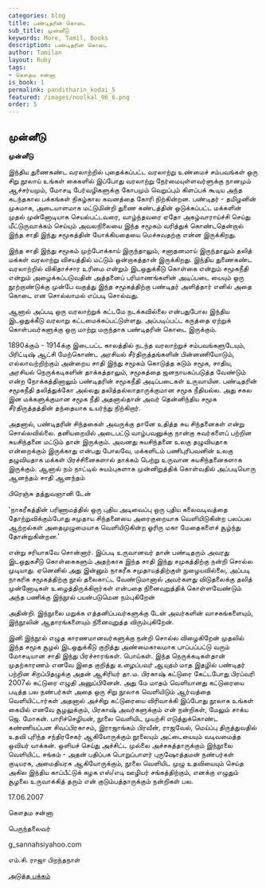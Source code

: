 ```yaml
---
categories: blog
title: பண்டிதரின் கொடை
sub_title: முன்னீடு
keywords: More, Tamil, Books
description: பண்டிதரின் கொடை
author: Tamilan
layout: Ruby
tags:
- கௌதம சன்னா
is_book: 1
permalink: panditharin_kodai_5
featured: /images/noolkal_96_6.png
order: 5
---
```



## முன்னீடு

**﻿முன்னீடு**

இந்திய துணைகண்ட வரலாற்றில் புதைக்கப்பட்ட வரலாற்று உண்மைச் சம்பவங்கள் ஒரு சிறு நூலாய் உங்கள் கைகளில் இப்போது வரலாற்று நேர்மையுள்ளவர்ளுக்கு நானமும் ஆச்சர்யமும், மோசடி பேர்வழிகளுக்கு கோபமும் வெறுப்பும் கிளப்பக் கூடிய அந்த கடந்தகால பக்கங்கள் நிகழ்கால கவனத்தை கோரி நிற்கின்றன. பண்டிதர் - தமிழனின் முகமாக, அடையாளமாக மட்டுமின்றி துணை கண்டத்தின் ஒடுக்கப்பட்ட மக்களின் முதல் முன்னோடியாக செயல்பட்டவரை, வாழ்ந்தவரை ஏதோ அகழ்வாராய்ச்சி செய்து மீட்டுருவாக்கம் செய்யும் அவலநிலையை இந்த சமூகம் வரித்துக் கொண்டதென்றால் இந்த சாதி இந்து சமூகத்தின் யோக்கியதையை மெச்சுவதற்கு என்ன இருக்கிறது.

இந்த சாதி இந்து சமூகம் முற்போக்காய் இருந்தாலும், சனாதனமாய் இருந்தாலும் தலித் மக்கள் வரலாற்று விசயத்தில் மட்டும் ஒன்றாகத்தான் இருக்கிறது. இந்திய துணைகண்ட வரலாற்றில் விகிதாச்சார உரிமை என்றும் இடஒதுக்கீடு கொள்கை என்றும் சமூகநீதி என்றும் அழைக்கப்படுவதின் அத்தனைப் பரிமாணங்களின் அடிப்படை யையும் ஒரு நூற்றாண்டுக்கு முன்பே வகுத்து இந்த சமூகத்திற்கு பண்டிதர் அளித்தார் எனில் அதை கொடை என சொல்லாமல் எப்படி சொல்வது.

ஆனால் அப்படி ஒரு வரலாற்றுக் கட்டமே நடக்கவில்லை என்பதுபோல இந்திய இடஒதுக்கீடு வரலாறு கட்டமைக்கப்பட்டுள்ளது. அப்படிப்பட்ட கருத்தை ஏற்றுக் கொள்பவர்களுக்கு ஒரு மாற்று மருந்தாக பண்டிதரின் கொடை இருக்கும்.

1890க்கும் - 1914க்கு இடைபட்ட காலத்தில் நடந்த வரலாற்றுச் சம்பவங்களுடேயும், பிரிட்டிஷ் ஆட்சி மேற்கொண்ட அரசியல் சீர்திருத்தங்களின் பின்னணியோடும், எல்லாவற்றிற்கும் அன்றைய சாதி இந்து சமூகம் கொடுத்த கடும் சமூக, சாதிய, அரசியல் நெருக்கடிகளின் தாக்கத்தாலும், சமூகத்தை ஜனநாயகப்படுத்த வேண்டும் என்ற ﻿நோக்கத்தினாலும் பண்டிதரின் சமூகநீதி அடிப்படைகள் உருவாயின. பண்டிதரின் சமூகநீதி தலித்துக்கோ அல்லது தலித்தல்லாதாருக்குமான சமூக நீதியல்ல. அது சகல இன மக்களுக்குமான சமூக நீதி அதனால்தான் அவர் தென்னிந்திய சமூக சீர்திருத்தத்தின் தந்தையாக உயர்ந்து நிற்கிறார்.

அதனால், பண்டிதரின் சிந்தகைள் அவருக்கு தானே உதித்த சுய சிந்தனைகள் என்று சொல்லவில்லை. தனியறையில் அடைபட்டு வாழ்பவனுக்கு நான்கு சுவர்களைப் பற்றின சுயசிந்தனை மட்டும் தான் இருக்கும். அவனது சுயசிந்தனை உலகு தழுவியதாக என்றைக்கும் இருக்காது என்பது போலவே, மக்களிடம் பணிபுரிபவனின் உலகு தழுவியதாக மக்கள் பிரச்சினைகளால் தாக்கம் பெற்று உருவான சுயசிந்தனைகளாக இருக்கும். ஆனால் நம் நாட்டில் சுயம்புகளாக முன்னிறுத்திக் கொள்வதில் அப்படியொரு ஆனந்தம் சாதி ஆனந்தம்

பிரெஞ்சு தத்துவஞானி டேன்

'நாகரீகத்தின் பரிணாமத்தில் ஒரு புதிய அடிவைப்பு ஒரு புதிய கலைவடிவத்தை தோற்றுவிக்கும்போது சமுதாய சிந்தனையை அரைகுறையாக வெளியிடுகின்ற பலப்பல ஆற்றல்கள் அதைமுழுமையாக வெளியிடுகின்ற ஓரிரு மகா மேதைகளைச் சூழ்ந்து தோன்றுகின்றன.'

என்று சரியாகவே சொன்னார். இப்படி உருவானவர் தான் பண்டிதரும் அவரது இடஒதுகசீடு கொள்கைகளும் அதற்காக இந்த சாதி இந்து சமுகத்திற்கு நன்றி சொல்ல முடியாது. ஏனெனில் அது இன்னும் நாகரீக சமுதாயத்திற்குள் நுழையவில்லை, அப்படி நாகரிக சமூகத்திற்கு நூல் தலைகாட்ட வேண்டுமானால் அவர்களது விடுதலைக்கு தலித் முன்னோடிகள் உழைத்திருக்கிறார்கள் என்பதை நினைவுறுத்திக் கொள்ளவேண்டும் அந்த பணிக்கு இந்நூல் பயன்படுமென நம்புகிறேன்

அதின்றி. இந்நூலை மறுக்க எத்தனிப்பவர்களுக்கு டேன் அவர்களின் வாசகங்களையும், இந்நூலின் ஆதாரங்களையும் நினைவுறுத்த விரும்புகிறேன்.

இனி இந்நூல் எழுத காரணமானவர்களுக்கு நன்றி சொல்ல விழைகிறேன் முதலில் இந்த சமூக சூழல் இடஒதுக்கீடு குறித்து அண்மைகாலமாக பாப்பப்பட்டு வரும் மோசடியான சாதி இந்து பிரச்சாரங்கள். பொய்கள். இந்த நெருக்கடிகள்தான் முதற்காரணம் ﻿எனவே இதை குறித்து _உழைப்பவர் ஆயுதம்_ மாத இதழில் பண்டிதர் பற்றின சிறப்பிதழுக்கு அதன் ஆசிரியர் தா.ம. பிரகாஷ் கட்டுரை கேட்டபோது பிரப்வரி 2007ல் கட்டுரை எழுதி அனுப்பினேன். அது மே மாதம் வெளியானது கட்டுரையை படித்த பல நண்பர்கள் அதை ஒரு சிறு நூலாக வெளியிடும் ஆர்வத்தை வெளியிட்டார்கள் அதனால் அச்சிறு கட்டுரையை விரிவாக்கி இப்போது நூலாக உங்கள் கையில் எனவே சூழலுக்கும், பிரகாஷ் அவர்களுக்கும் என் நன்றிகள், மேலும் சாக்ய ஜெ. மோகன். பாரிச்செழியன், நூலை வெளியிட முயற்சி எடுத்துக்கொண்ட கண்ணியப்பன சிவப்பிரகாசம், இராஜாங்கம் பிரவீன், ராஜவேல், மெய்ப்பு திருத்துவதில் உதவி புரிந்த சந்திரசேகர் ஆகியோருக்கும் நூலையும் அட்டையையும் வடிவமைத்த ஒவியர் யாக்கன். ஒளியச் செய்து அச்சிட்ட முல்லை அச்சகத்தாருக்கும் இந்நூலை வெளியிட்ட சங்கம் - அதன் பதிப்பக பொறுப்பாளர் புருஷோத்தமன் நண்பர்கள் குடியரசு, அமைதியரசு ஆகியோருக்கும், நூலை வெளியிட முழு உதவியையும் செய்த அகில இந்திய காப்பீட்டுக் கழக எஸ்/எடி ஊழியர் சங்கத்திற்கும், எனக்கு எழுதும் சூழலை உருவாக்கித் தரும் என் குடும்பத்தாருக்கும் நன்றிகள் பல.

17.06.2007

கௌதம சன்னா

பெருந்தலைவர்

g_sannahsiyahoo.com

எம்.சி. ராஜா பிறந்தநாள்

[அடுத்த பக்கம்](panditharin_kodai_6)